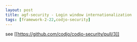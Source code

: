 ```yaml
---
layout: post
title: agf-security - Login window internationalization
tags: [framework-2-22,codjo-security]
---
```

see [[https://github.com/codjo/codjo-security/pull/3]]